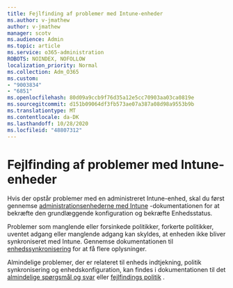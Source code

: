 ```yaml
---
title: Fejlfinding af problemer med Intune-enheder
ms.author: v-jmathew
author: v-jmathew
manager: scotv
ms.audience: Admin
ms.topic: article
ms.service: o365-administration
ROBOTS: NOINDEX, NOFOLLOW
localization_priority: Normal
ms.collection: Adm_O365
ms.custom:
- "9003834"
- "6851"
ms.openlocfilehash: 80d09a9ccb9f76d35a12e5cc70903aa03ca0819e
ms.sourcegitcommit: d151b09064df3fb573ae07a387a08d98a9553b9b
ms.translationtype: MT
ms.contentlocale: da-DK
ms.lasthandoff: 10/28/2020
ms.locfileid: "48807312"
---
```

# <a name="troubleshooting-problems-with-intune-devices"></a>Fejlfinding af problemer med Intune-enheder

Hvis der opstår problemer med en administreret Intune-enhed, skal du først gennemse [administrationsenhederne med Intune](https://docs.microsoft.com/mem/intune/protect/endpoint-security-manage-devices) -dokumentationen for at bekræfte den grundlæggende konfiguration og bekræfte Enhedsstatus.

Problemer som manglende eller forsinkede politikker, forkerte politikker, uventet adgang eller manglende adgang kan skyldes, at enheden ikke bliver synkroniseret med Intune. Gennemse dokumentationen til [enhedssynkronisering](https://docs.microsoft.com/mem/intune/remote-actions/device-sync) for at få flere oplysninger.

Almindelige problemer, der er relateret til enheds indtjekning, politik synkronisering og enhedskonfiguration, kan findes i dokumentationen til det [almindelige spørgsmål og svar](https://docs.microsoft.com/mem/intune/configuration/device-profile-troubleshoot) eller [fejlfindings politik](https://docs.microsoft.com/mem/intune/configuration/troubleshoot-policies-in-microsoft-intune) .
